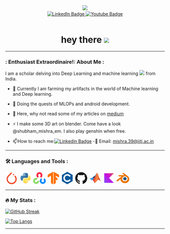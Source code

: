 
<div id="header" align="center">
  <img src="https://media.giphy.com/media/M9gbBd9nbDrOTu1Mqx/giphy.gif" width="100"/>
</div>

<div id="badges" align = "center">
  <a href="http://www.linkedin.com/in/shubham-mishra-b6492922b">
    <img src="https://img.shields.io/badge/LinkedIn-blue?style=for-the-badge&logo=linkedin&logoColor=white" alt="LinkedIn Badge"/>
  </a>
  <a href="http://www.youtube.com/@ShubhamMishraBME-fo9oj">
    <img src="https://img.shields.io/badge/YouTube-red?style=for-the-badge&logo=youtube&logoColor=white" alt="Youtube Badge"/>
  </a>
</div>
<div align= "center">
  <img src="https://komarev.com/ghpvc/?username=ShubhamMishra1611&style=flat-square&color=blue" alt=""/>
</div>

<h1 align="center">
  hey there 
  <img src="https://media.giphy.com/media/hvRJCLFzcasrR4ia7z/giphy.gif" width="30px"/>
</h1>

---

### : Enthusiast Extraordinaire!: About Me :
I am a scholar delving into Deep Learning and machine learning <img src="https://media.giphy.com/media/WUlplcMpOCEmTGBtBW/giphy.gif" width="30"> from India.
- :telescope: Currently I am farming my artifacts in the world of Machine learning and Deep learning. 

- :seedling: Doing the quests of MLOPs and android development.
- :book: Here, why not read some of my articles on [medium](https://medium.com/@smishraonline16)

- :zap: I make some 3D art on blender. Come have a look @shubham_mishra_em. I also play genshin when free.

- :mailbox:How to reach me:[![Linkedin Badge](https://img.shields.io/badge/-LinkedIn-blue?style=flat&logo=Linkedin&logoColor=white)](http://www.linkedin.com/in/shubham-mishra-b6492922b) 
-:email: Email: [mishra.39@iitj.ac.in](mailto:mishra.39@iitj.ac.in)


---

### :hammer_and_wrench: Languages and Tools :
<div>
  <!-- PyTorch -->
  <img src="https://github.com/devicons/devicon/blob/master/icons/pytorch/pytorch-original.svg" title="PyTorch" alt="PyTorch" width="40" height="40"/>
  <!-- Python -->
  <img src="https://github.com/devicons/devicon/blob/master/icons/python/python-original.svg" title="Python" alt="Python" width="40" height="40"/>
  <!-- OpenCV -->
  <img src="https://github.com/devicons/devicon/blob/master/icons/opencv/opencv-original.svg" title="OpenCV" alt="OpenCV" width="40" height="40"/>
  <!-- TensorFlow -->
  <img src="https://github.com/devicons/devicon/blob/master/icons/tensorflow/tensorflow-original.svg" title="TensorFlow" alt="TensorFlow" width="40" height="40"/>
  <!-- C Language -->
  <img src="https://github.com/devicons/devicon/blob/master/icons/c/c-plain.svg" title="C" alt="C" width="40" height="40"/>
  <!-- GitHub -->
  <img src="https://github.com/devicons/devicon/blob/master/icons/github/github-original.svg" title="GitHub" alt="GitHub" width="40" height="40"/>
  <!-- MATLAB -->
  <img src="https://github.com/devicons/devicon/blob/master/icons/matlab/matlab-original.svg" title="MATLAB" alt="MATLAB" width="40" height="40"/>
  <!-- Kotlin -->
  <img src="https://github.com/devicons/devicon/blob/master/icons/kotlin/kotlin-original.svg" title="Kotlin" alt="Kotlin" width="40" height="40"/>
  <!-- Blender -->
  <img src="https://github.com/devicons/devicon/blob/master/icons/blender/blender-original.svg" title="Blender" alt="Blender" width="40" height="40"/>
</div>

---

### :fire: My Stats :
[![GitHub Streak](http://github-readme-streak-stats.herokuapp.com?user=ShubhamMishra1611&theme=dark&background=000000)](https://git.io/streak-stats)

[![Top Langs](https://github-readme-stats.vercel.app/api/top-langs/?username=ShubhamMishra1611&layout=compact&theme=vision-friendly-dark)](https://github.com/anuraghazra/github-readme-stats)

---



